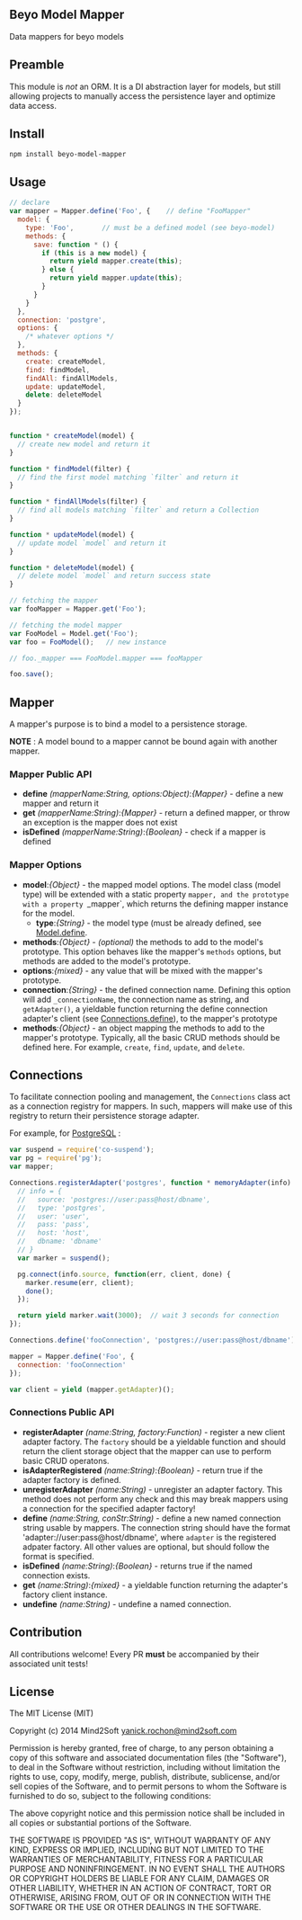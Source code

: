 ## Beyo Model Mapper

Data mappers for beyo models


## Preamble

This module is *not* an ORM. It is a DI abstraction layer for models, but still
allowing projects to manually access the persistence layer and optimize data access.


## Install

```
npm install beyo-model-mapper
```


## Usage

```javascript
// declare
var mapper = Mapper.define('Foo', {    // define "FooMapper"
  model: {
    type: 'Foo',       // must be a defined model (see beyo-model)
    methods: {
      save: function * () {
        if (this is a new model) {
          return yield mapper.create(this);
        } else {
          return yield mapper.update(this);
        }
      }
    }
  },
  connection: 'postgre',
  options: {
    /* whatever options */
  },
  methods: {
    create: createModel,
    find: findModel,
    findAll: findAllModels,
    update: updateModel,
    delete: deleteModel
  }
});


function * createModel(model) {
  // create new model and return it
}

function * findModel(filter) {
  // find the first model matching `filter` and return it
}

function * findAllModels(filter) {
  // find all models matching `filter` and return a Collection
}

function * updateModel(model) {
  // update model `model` and return it
}

function * deleteModel(model) {
  // delete model `model` and return success state
}
```

```javascript
// fetching the mapper
var fooMapper = Mapper.get('Foo');

// fetching the model mapper
var FooModel = Model.get('Foo');
var foo = FooModel();   // new instance

// foo._mapper === FooModel.mapper === fooMapper

foo.save();
```


## Mapper

A mapper's purpose is to bind a model to a persistence storage.

**NOTE** : A model bound to a mapper cannot be bound again with another mapper.


### Mapper Public API

* **define** *(mapperName:String, options:Object)*:*{Mapper}* - define a new mapper
and return it
* **get** *(mapperName:String)*:*{Mapper}* - return a defined mapper, or throw an
exception is the mapper does not exist
* **isDefined** *(mapperName:String)*:*{Boolean}* - check if a mapper is defined


### Mapper Options

* **model**:*{Object}* - the mapped model options. The model class (model type) will
be extended with a static property `mapper, and the prototype with a property
`_mapper`, which returns the defining mapper instance for the model.
  * **type**:*{String}* - the model type (must be already defined, see
    [Model.define](https://github.com/beyo/model#models).
 * **methods**:*{Object}* - *(optional)* the methods to add to the model's prototype.
   This option behaves like the mapper's `methods` options, but methods are added
   to the model's prototype.
* **options**:*{mixed}* - any value that will be mixed with the mapper's prototype.
* **connection**:*{String}* - the defined connection name. Defining this option
  will add `_connectionName`, the connection name as string, and `getAdapter()`, a
  yieldable function returning the define connection adapter's client (see
  [Connections.define](#connections-api)), to the
  mapper's prototype
* **methods**:*{Object}* - an object mapping the methods to add to the mapper's
  prototype. Typically, all the basic CRUD methods should be defined here. For
  example, `create`, `find`, `update`, and `delete`.


## Connections

To facilitate connection pooling and management, the `Connections` class act as a
connection registry for mappers. In such, mappers will make use of this registry
to return their persistence storage adapter.

For example, for [PostgreSQL](https://github.com/brianc/node-postgres) :

```javascript
var suspend = require('co-suspend');
var pg = require('pg');
var mapper;

Connections.registerAdapter('postgres', function * memoryAdapter(info) {
  // info = {
  //   source: 'postgres://user:pass@host/dbname',
  //   type: 'postgres',
  //   user: 'user',
  //   pass: 'pass',
  //   host: 'host',
  //   dbname: 'dbname'
  // }
  var marker = suspend();

  pg.connect(info.source, function(err, client, done) {
    marker.resume(err, client);
    done();
  });

  return yield marker.wait(3000);  // wait 3 seconds for connection
});

Connections.define('fooConnection', 'postgres://user:pass@host/dbname')

mapper = Mapper.define('Foo', {
  connection: 'fooConnection'
});

var client = yield (mapper.getAdapter)();
```


### Connections Public API

* **registerAdapter** *(name:String, factory:Function)* - register a new client
  adapter factory. The `factory` should be a yieldable function and should return
  the client storage object that the mapper can use to perform basic CRUD operatons.
* **isAdapterRegistered** *(name:String)*:*{Boolean}* - return true if the adapter
  factory is defined.
* **unregisterAdapter** *(name:String)* - unregister an adapter factory. This
  method does not perform any check and this may break mappers using a connection
  for the specified adapter factory!
* **define** *(name:String, conStr:String)* - define a new named connection string
  usable by mappers. The connection string should have the format 'adapter://user:pass@host/dbname',
  where `adapter` is the registered adpater factory. All other values are optional,
  but should follow the format is specified.
* **isDefined** *(name:String)*:*{Boolean}* - returns true if the named connection exists.
* **get** *(name:String)*:*{mixed}* - a yieldable function returning the adapter's factory
  client instance.
* **undefine** *(name:String)* - undefine a named connection.


## Contribution

All contributions welcome! Every PR **must** be accompanied by their associated
unit tests!


## License

The MIT License (MIT)

Copyright (c) 2014 Mind2Soft <yanick.rochon@mind2soft.com>

Permission is hereby granted, free of charge, to any person obtaining a copy of
this software and associated documentation files (the "Software"), to deal in
the Software without restriction, including without limitation the rights to
use, copy, modify, merge, publish, distribute, sublicense, and/or sell copies of
the Software, and to permit persons to whom the Software is furnished to do so,
subject to the following conditions:

The above copyright notice and this permission notice shall be included in all
copies or substantial portions of the Software.

THE SOFTWARE IS PROVIDED "AS IS", WITHOUT WARRANTY OF ANY KIND, EXPRESS OR
IMPLIED, INCLUDING BUT NOT LIMITED TO THE WARRANTIES OF MERCHANTABILITY, FITNESS
FOR A PARTICULAR PURPOSE AND NONINFRINGEMENT. IN NO EVENT SHALL THE AUTHORS OR
COPYRIGHT HOLDERS BE LIABLE FOR ANY CLAIM, DAMAGES OR OTHER LIABILITY, WHETHER
IN AN ACTION OF CONTRACT, TORT OR OTHERWISE, ARISING FROM, OUT OF OR IN
CONNECTION WITH THE SOFTWARE OR THE USE OR OTHER DEALINGS IN THE SOFTWARE.
